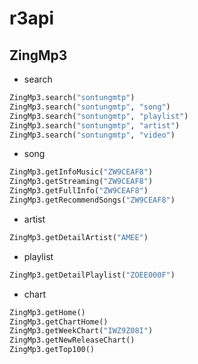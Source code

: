 # r3api

## ZingMp3

 - search
```python
ZingMp3.search("sontungmtp")
ZingMp3.search("sontungmtp", "song")
ZingMp3.search("sontungmtp", "playlist")
ZingMp3.search("sontungmtp", "artist")
ZingMp3.search("sontungmtp", "video")
```
 - song
```python
ZingMp3.getInfoMusic("ZW9CEAF8")
ZingMp3.getStreaming("ZW9CEAF8")
ZingMp3.getFullInfo("ZW9CEAF8")
ZingMp3.getRecommendSongs("ZW9CEAF8")
```
 - artist
```python
ZingMp3.getDetailArtist("AMEE")
```

 - playlist
```python
ZingMp3.getDetailPlaylist("ZOEE000F")
```

 - chart
```python
ZingMp3.getHome()
ZingMp3.getChartHome()
ZingMp3.getWeekChart("IWZ9Z08I")
ZingMp3.getNewReleaseChart()
ZingMp3.getTop100()
```